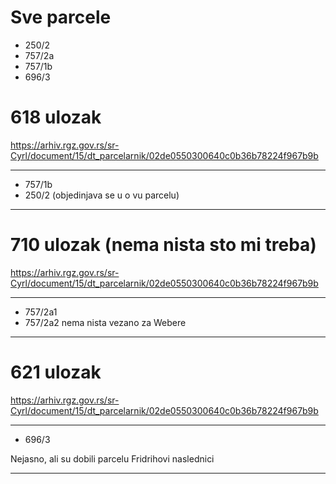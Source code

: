 # Sve parcele


- 250/2
- 757/2a
- 757/1b
- 696/3

# 618 ulozak

https://arhiv.rgz.gov.rs/sr-Cyrl/document/15/dt_parcelarnik/02de0550300640c0b36b78224f967b9b

***
- 757/1b
- 250/2   (objedinjava se u o vu parcelu)
***
# 710 ulozak  (nema nista sto mi treba)

https://arhiv.rgz.gov.rs/sr-Cyrl/document/15/dt_parcelarnik/02de0550300640c0b36b78224f967b9b

***
- 757/2a1
- 757/2a2
nema nista vezano za Webere
***
# 621 ulozak

https://arhiv.rgz.gov.rs/sr-Cyrl/document/15/dt_parcelarnik/02de0550300640c0b36b78224f967b9b

***
- 696/3

Nejasno, ali su dobili parcelu Fridrihovi naslednici
***